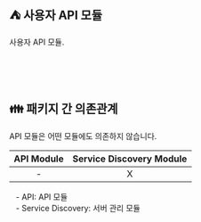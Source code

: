 ## ⛺️ 사용자 API 모듈

사용자 API 모듈.

<br/><br/><br/>

## 👪 패키지 간 의존관계

API 모듈은 어떤 모듈에도 의존하지 않습니다.

| API Module | Service Discovery Module |
|:----------:|:------------------------:|
|     -      |            X             |

&nbsp;&nbsp; - API: API 모듈 <br/>
&nbsp;&nbsp; - Service Discovery: 서버 관리 모듈 <br/>

<br/>
